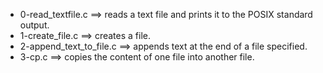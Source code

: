 - 0-read_textfile.c ==>	reads a text file and prints it to the POSIX standard output.
- 1-create_file.c ==>	creates a file.
- 2-append_text_to_file.c ==>	appends text at the end of a file specified.
- 3-cp.c ==>	copies the content of one file into another file.
